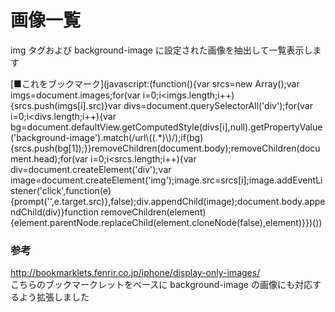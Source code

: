 # 画像一覧
img タグおよび background-image に設定された画像を抽出して一覧表示します  

[■これをブックマーク](javascript:(function(\){var srcs=new Array(\);var imgs=document.images;for(var i=0;i<imgs.length;i++\){srcs.push(imgs[i].src\)}var divs=document.querySelectorAll('div'\);for(var i=0;i<divs.length;i++\){var bg=document.defaultView.getComputedStyle(divs[i],null\).getPropertyValue('background-image'\).match(/url\\((.*\)\\\)/\);if(bg\){srcs.push(bg[1]\);}}removeChildren(document.body\);removeChildren(document.head\);for(var i=0;i<srcs.length;i++\){var div=document.createElement('div'\);var image=document.createElement('img'\);image.src=srcs[i];image.addEventListener('click',function(e\){prompt('',e.target.src\)},false\);div.appendChild(image\);document.body.appendChild(div\)}function removeChildren(element\){element.parentNode.replaceChild(element.cloneNode(false\),element\)}}\)(\))

### 参考
http://bookmarklets.fenrir.co.jp/iphone/display-only-images/  
こちらのブックマークレットをベースに background-image の画像にも対応するよう拡張しました

